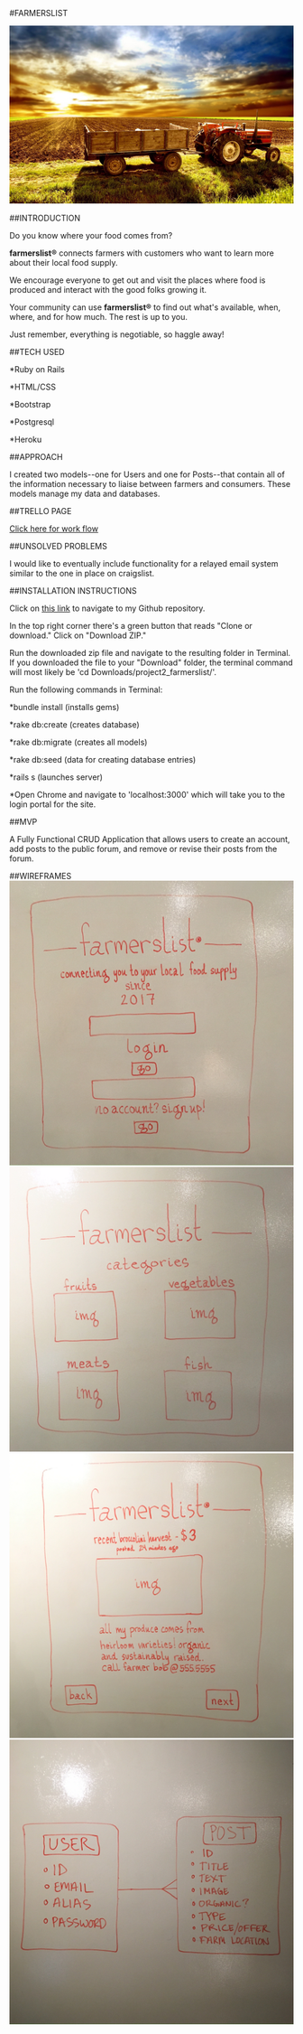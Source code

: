 #FARMERSLIST

![wireframe](./app/assets/images/farm.jpg)

##INTRODUCTION

Do you know where your food comes from?

**farmerslist®** connects farmers with customers who want to learn more about their local food supply.

We encourage everyone to get out and visit the places where food is produced and interact with the good folks growing it.

Your community can use **farmerslist®** to find out what's available, when, where, and for how much. The rest is up to you.

Just remember, everything is negotiable, so haggle away!

##TECH USED

*Ruby on Rails

*HTML/CSS

*Bootstrap

*Postgresql

*Heroku

##APPROACH

I created two models--one for Users and one for Posts--that contain all of the information necessary to liaise between farmers and consumers. These models manage my data and databases.


##TRELLO PAGE

[Click here for work flow](https://trello.com/b/oO3KZeB3/wdi-project-2-farmerslist)

##UNSOLVED PROBLEMS

I would like to eventually include functionality for a relayed email system similar to the one in place on craigslist.

##INSTALLATION INSTRUCTIONS

Click on [this link](https://github.com/tomasfaustin/project2_farmerslist) to navigate to my Github repository.

In the top right corner there's a green button that reads "Clone or download." Click on "Download ZIP."

Run the downloaded zip file and navigate to the resulting folder in Terminal. If you downloaded the file to your "Download" folder, the terminal command will most likely be 'cd Downloads/project2_farmerslist/'.

Run the following commands in Terminal:

*bundle install (installs gems)

*rake db:create (creates database)

*rake db:migrate (creates all models)

*rake db:seed (data for creating database entries)

*rails s (launches server)

*Open Chrome and navigate to 'localhost:3000' which will take you to the login portal for the site.

##MVP

A Fully Functional CRUD Application that allows users to create an account, add posts to the public forum, and remove or revise their posts from the forum.



##WIREFRAMES
![wireframe1](./app/assets/images/login.jpg)
![wireframe2](./app/assets/images/categories.jpg)
![wireframe3](./app/assets/images/post.jpg)
![wireframe4](./app/assets/images/erd.jpg)
